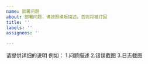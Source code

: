 ```yaml
---
name: 部署问题
about: 部署问题，请按照模板描述，否则将被打回
title: ''
labels: ''
assignees: ''

---
```


请提供详细的说明
例如：
1.问题描述
2.错误截图
3.日志截图
